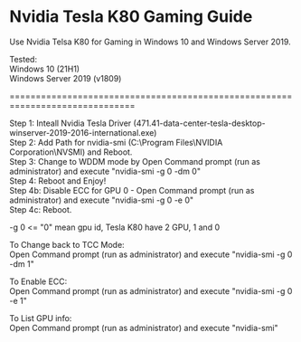 # Nvidia Tesla K80 Gaming Guide
Use Nvidia Telsa K80 for Gaming in Windows 10 and Windows Server 2019.  

Tested:  
Windows 10 (21H1)  
Windows Server 2019 (v1809)  

==============================================================================  

Step 1: Inteall Nvidia Tesla Driver (471.41-data-center-tesla-desktop-winserver-2019-2016-international.exe)  
Step 2: Add Path for nvidia-smi (C:\Program Files\NVIDIA Corporation\NVSMI) and Reboot.  
Step 3: Change to WDDM mode by Open Command prompt (run as administrator) and execute "nvidia-smi -g 0 -dm 0"  
Step 4: Reboot and Enjoy!  
Step 4b: Disable ECC for GPU 0 - Open Command prompt (run as administrator) and execute "nvidia-smi -g 0 -e 0"  
Step 4c: Reboot.  

-g 0  <= "0" mean gpu id, Tesla K80 have 2 GPU, 1 and 0  

To Change back to TCC Mode:  
Open Command prompt (run as administrator) and execute "nvidia-smi -g 0 -dm 1"  

To Enable ECC:  
Open Command prompt (run as administrator) and execute "nvidia-smi -g 0 -e 1"  

To List GPU info:  
Open Command prompt (run as administrator) and execute "nvidia-smi"  
